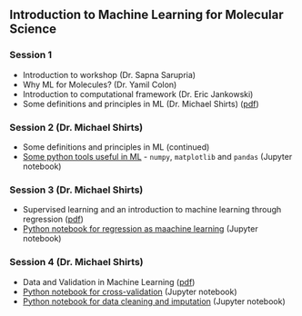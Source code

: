 ## Introduction to Machine Learning for Molecular Science

### Session 1
* Introduction to workshop (Dr. Sapna Sarupria)
* Why ML for Molecules? (Dr. Yamil Colon)
* Introduction to computational framework (Dr. Eric Jankowski)
* Some definitions and principles in ML (Dr. Michael Shirts) ([pdf](Session1_Principles_of_ML.pdf))

### Session 2 (Dr. Michael Shirts)
* Some definitions and principles in ML (continued)
* [Some python tools useful in ML](Some_Python_Tools.ipynb) - `numpy`, `matplotlib` and `pandas` (Jupyter notebook)

### Session 3 (Dr. Michael Shirts)
* Supervised learning and an introduction to machine learning through regression ([pdf](Session3_Regression.pdf))
* [Python notebook for regression as maachine learning](Regression_As_ML.ipynb) (Jupyter notebook)
  
### Session 4 (Dr. Michael Shirts)
* Data and Validation in Machine Learning ([pdf](Session4_Validation.pdf))
* [Python notebook for cross-validation](Validation.ipynb) (Jupyter notebook)
* [Python notebook for data cleaning and imputation](Cleaning_Imputation.ipynb) (Jupyter notebook)
